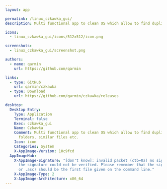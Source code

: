 ```yaml
---
layout: app

permalink: /linux_czkawka_gui/
description: Multi functional app to clean OS which allow to find duplicates, empty folders, similar files etc.

icons:
  - linux_czkawka_gui/icons/512x512/icon.png

screenshots:
  - linux_czkawka_gui/screenshot.png

authors:
  - name: qarmin
    url: https://github.com/qarmin

links:
  - type: GitHub
    url: qarmin/czkawka
  - type: Download
    url: https://github.com/qarmin/czkawka/releases

desktop:
  Desktop Entry:
    Type: Application
    Terminal: false
    Exec: czkawka_gui
    Name: Czkawka
    Comment: Multi functional app to clean OS which allow to find duplicates, empty
      folders, similar files etc.
    Icon: icon
    Categories: System
    X-AppImage-Version: 10c9fcd
  AppImageHub:
    X-AppImage-Signature: "[don't know]: invalid packet (ctb=0a) no signature found
      the signature could not be verified. Please remember that the signature file (.sig
      or .asc) should be the first file given on the command line."
    X-AppImage-Type: 2
    X-AppImage-Architecture: x86_64
---
```

